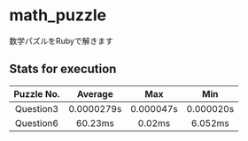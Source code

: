 # math_puzzle
数学パズルをRubyで解きます

## Stats for execution

| Puzzle No. | Average    | Max       | Min       |
| :--------: | :-----:    | :-:       | :-:       |
| Question3  | 0.0000279s | 0.000047s | 0.000020s |
| Question6  | 60.23ms  | 0.02ms | 6.052ms |
